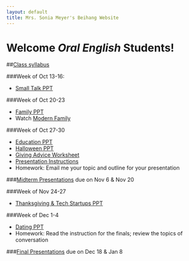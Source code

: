 ```yaml
---
layout: default
title: Mrs. Sonia Meyer's Beihang Website
---
```

# Welcome *Oral English* Students!

##[Class syllabus](http://sonia-beihang-website-resources.s3.amazonaws.com/Oral%20English%20Fall%202014%20Syllabus.pdf)


###Week of Oct 13-16:
- [Small Talk PPT](http://sonia-beihang-website-resources.s3.amazonaws.com/Small%20Talk.ppt)

###Week of Oct 20-23
- [Family PPT](http://sonia-beihang-website-resources.s3.amazonaws.com/Week%207%20Family.ppt)
- Watch [Modern Family](http://tv.sohu.com/20120926/n354001234.shtml)

###Week of Oct 27-30
 - [Education PPT](https://s3-ap-northeast-1.amazonaws.com/sonia-beihang-website-resources/Education+OE.pdf)
 - [Halloween PPT](https://s3-ap-northeast-1.amazonaws.com/sonia-beihang-website-resources/Halloween+OE.pdf)
 - [Giving Advice Worksheet](https://s3-ap-northeast-1.amazonaws.com/sonia-beihang-website-resources/Advice+Worksheet.pdf)
 - [Presentation Instructions](http://sonia-beihang-website-resources.s3.amazonaws.com/Presentation%20Instructions.pdf)
 - Homework: Email me your topic and outline for your presentation
 
 
###[Midterm Presentations](http://sonia-beihang-website-resources.s3.amazonaws.com/Presentation%20Instructions.pdf) due on Nov 6 & Nov 20 


###Week of Nov 24-27
- [Thanksgiving & Tech Startups PPT](http://sonia-beihang-website-resources.s3.amazonaws.com/Thanksgiving%20and%20Apps.pdf)

###Week of Dec 1-4
- [Dating PPT](http://sonia-beihang-website-resources.s3.amazonaws.com/Dating.pdf) 
- Homework: Read the instruction for the finals; review the topics of conversation


###[Final Presentations](http://sonia-beihang-website-resources.s3.amazonaws.com/Presentation%20Instructions.pdf) due on Dec 18 & Jan 8